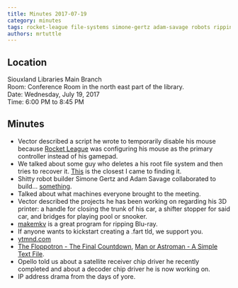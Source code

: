 ```yaml
---
title: Minutes 2017-07-19
category: minutes
tags: rocket-league file-systems simone-gertz adam-savage robots ripping-media music nostalgia
authors: mrtuttle
---
```


## Location

Siouxland Libraries Main Branch  
Room: Conference Room in the north east part of the library.  
Date: Wednesday, July 19, 2017  
Time: 6:00 PM to 8:45 PM

## Minutes

* Vector described a script he wrote to temporarily disable his mouse because [Rocket League](https://www.rocketleague.com/) was configuring his mouse as the primary controller instead of his gamepad.
* We talked about some guy who deletes a his root file system and then tries to recover it.  [This](https://www.youtube.com/watch?v=3BW8LL4-o8E) is the closest I came to finding it.
* Shitty robot builder Simone Gertz and Adam Savage collaborated to build... [something](https://www.youtube.com/watch?annotation_id=annotation_4183912579&feature=iv&src_vid=8AKZk2ldPWs&v=U4LZbewqB-E).
* Talked about what machines everyone brought to the meeting.
* Vector described the projects he has been working on regarding his 3D printer: a handle for closing the trunk of his car, a shifter stopper for said car, and bridges for playing pool or snooker.
* [makemkv](http://www.makemkv.com/) is a great program for ripping Blu-ray.
* If anyone wants to kickstart creating a .fart tld, we support you.
* [ytmnd.com](http://ytmnd.com/)
* [The Floppotron - The Final Countdown](https://www.youtube.com/watch?v=G-X-p0C0Uas), [Man or Astroman - A Simple Text File](https://www.youtube.com/watch?v=o0QHY7S-OtU).
* Opello told us about a satellite receiver chip driver he recently completed and about a decoder chip driver he is now working on.
* IP address drama from the days of yore.
